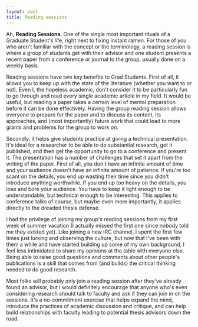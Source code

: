 ```yaml
---
layout: post
title: Reading sessions
---
```


Ah, **Reading Sessions**. One of the single most important rituals of a Graduate Student's life, right next to fixing instant ramen. For those of you who aren't familiar with the concept or the terminology, a reading session is where a group of students get with their advisor and one student presents a recent paper from a conference or journal to the group, usually done on a weekly basis.

Reading sessions have two key benefits to Grad Students. First of all, it allows you to keep up with the state of the literature (whether you want to or not). Even I, the hopeless academic, don't consider it to be particularly fun to go through and read every single academic article in my field. It would be useful, but reading a paper takes a certain level of mental preparation before it can be done effectively. Having the group reading session allows everyone to prepare for the paper and to discuss its content, its approaches, and (most importantly) future work that could lead to more grants and problems for the group to work on.

Secondly, it helps give students practice at giving a technical presentation. It's ideal for a researcher to be able to do substantial research, get it published, and then get the opportunity to go to a conference and present it. The presentation has a number of challenges that set it apart from the writing of the paper. First of all, you don't have an infinite amount of time and your audience doesn't have an infinite amount of patience. If you're too scant on the details, you end up wasting their time since you didn't introduce anything worthwhile. If you end up too heavy on the details, you lose and bore your audience. You have to keep it light enough to be understandable, but technical enough to be interesting. This applies to conference talks of course, but maybe even more importantly, it applies directly to the dreaded thesis defense.

I had the privilege of joining my group's reading sessions from my first week of summer vacation (I actually missed the first one since nobody told me they existed yet). Like joining a new IRC channel, I spent the first few times just lurking and observing the culture, but now that I've been with them a while and have started building up some of my own background, I feel less intimidated to share my opinions at the table with everyone else. Being able to raise good questions and comments about other people's publications is a skill that comes from (and builds) the critical thinking needed to do good research.

Most folks will probably only join a reading session after they've already found an advisor, but I would definitely encourage that anyone who's even considering research should talk to faculty and ask if they can join in on the sessions. It's a no-commitment exercise that helps expand the mind, introduce the practices of academic discussion and critique, and can help build relationships with faculty leading to potential thesis advisors down the road.
